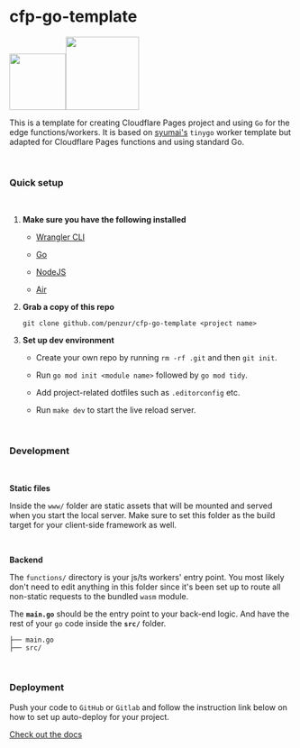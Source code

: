 # cfp-go-template

<img src="https://pages.cloudflare.com/resources/logo/logo.svg" width="100" /><img src="https://go.dev/blog/go-brand/Go-Logo/PNG/Go-Logo_Blue.png" width="130" />

This is a template for creating Cloudflare Pages project and using `Go` for the edge functions/workers. It is based on [syumai's](https://github.com/syumai/worker-template-tinygo) `tinygo` worker template but adapted for Cloudflare Pages functions and using standard Go.

&nbsp;

### Quick setup
&nbsp; 

1. **Make sure you have the following installed**

   - [Wrangler CLI](https://developers.cloudflare.com/workers/wrangler/install-and-update/)

   - [Go](https://go.dev)

   - [NodeJS](https://nodejs.org)

   - [Air](https://github.com/cosmtrek/air)
   

2. **Grab a copy of this repo**

	`git clone github.com/penzur/cfp-go-template <project name>`

3. **Set up dev environment**

	- Create your own repo by running `rm -rf .git` and then `git init`. 

   - Run `go mod init <module name>` followed by `go mod tidy`.

   - Add project-related dotfiles such as `.editorconfig` etc.

   - Run `make dev` to start the live reload server.

&nbsp;   

### Development
&nbsp; 

**Static files**

Inside the `www/` folder are static assets that will be mounted and served when you start the local server. Make sure to set this folder as the build target for your client-side framework as well.
 
&nbsp;

**Backend**

The `functions/` directory is your js/ts workers' entry point. You most likely don't need to edit anything in this folder since it's been set up to route all non-static requests to the bundled `wasm` module.

The **`main.go`** should be the entry point to your back-end logic. And have the rest of your `go` code inside the **`src/`** folder.

	├── main.go
	├── src/

&nbsp;

### Deployment

Push your code to `GitHub` or `Gitlab` and follow the instruction link below on how to set up auto-deploy for your project.

[Check out the docs](https://developers.cloudflare.com/pages/get-started/)

&nbsp;

